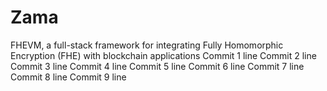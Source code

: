 # Zama
FHEVM, a full-stack framework for integrating Fully Homomorphic Encryption (FHE) with blockchain applications
Commit 1 line
Commit 2 line
Commit 3 line
Commit 4 line
Commit 5 line
Commit 6 line
Commit 7 line
Commit 8 line
Commit 9 line
